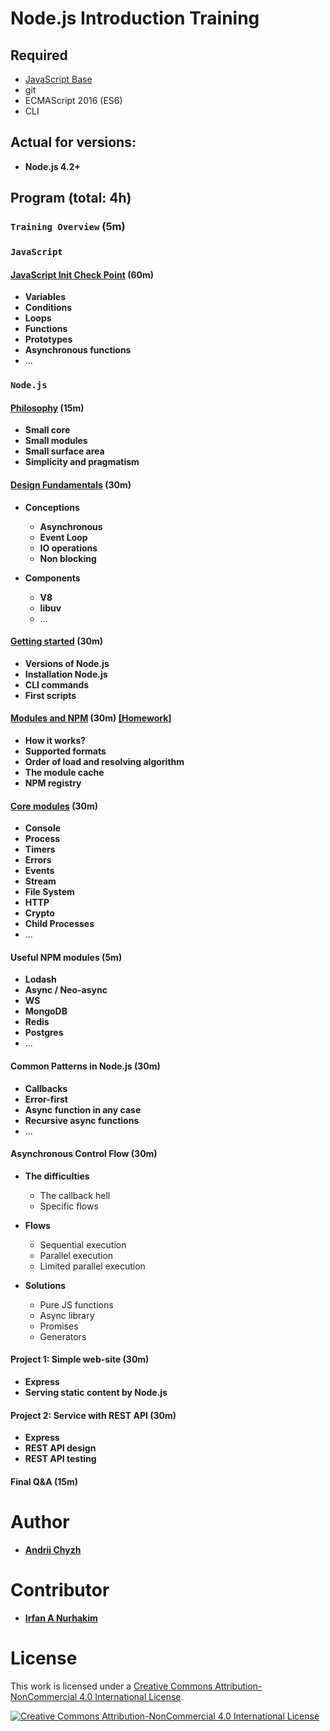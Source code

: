 # Node.js Introduction Training

## Required
 - [JavaScript Base](requirements/javascript-base.md)
 - git
 - ECMAScript 2016 (ES6)
 - CLI

## Actual for versions:
 - **Node.js 4.2+**

## Program (total: 4h)

### `Training Overview` (5m)

### `JavaScript`

#### [JavaScript Init Check Point](https://docs.google.com/presentation/d/1My6RpHXvAHyc1BCx5bEJhw_FmCyxBKgy5PKhjezjHCQ/edit?usp=sharing) (60m)

 - **Variables**
 - **Conditions**
 - **Loops**
 - **Functions**
 - **Prototypes**
 - **Asynchronous functions** 
 - ...

### `Node.js`

#### [Philosophy](lessons/04-nodejs-philosophy/materials.md) (15m)

 - **Small core**
 - **Small modules**
 - **Small surface area**
 - **Simplicity and pragmatism**


#### [Design Fundamentals](lessons/05-nodejs-design-fundamentals/materials.md) (30m)

 - **Conceptions**
   - **Asynchronous**
   - **Event Loop**
   - **IO operations**
   - **Non blocking**

 - **Components**
   - **V8**
   - **libuv**
   - ...


#### [Getting started](lessons/06-nodejs-getting-started/materials.md) (30m)

 - **Versions of Node.js**
 - **Installation Node.js**
 - **CLI commands**
 - **First scripts**


#### [Modules and NPM](lessons/08-nodejs-modules-and-npm/materials.md) (30m) [[Homework]](lessons/08-nodejs-modules-and-npm/homework.md)

 - **How it works?**
 - **Supported formats**
 - **Order of load and resolving algorithm**
 - **The module cache**
 - **NPM registry**


#### [Core modules](lessons/09-nodejs-core-modules/materials.md) (30m)

 - **Console**
 - **Process**
 - **Timers**
 - **Errors**
 - **Events**
 - **Stream**
 - **File System**
 - **HTTP**
 - **Crypto**
 - **Child Processes**
 - ...


#### Useful NPM modules (5m) 

 - **Lodash**
 - **Async / Neo-async**
 - **WS**
 - **MongoDB**
 - **Redis**
 - **Postgres**
 - ...

#### Common Patterns in Node.js (30m)

 - **Callbacks**
 - **Error-first**
 - **Async function in any case**
 - **Recursive async functions**
 - ...

   
#### Asynchronous Control Flow (30m)

 - **The difficulties**
   - The callback hell
   - Specific flows

 - **Flows**
   - Sequential execution
   - Parallel execution
   - Limited parallel execution

 - **Solutions**
   - Pure JS functions
   - Async library
   - Promises
   - Generators


#### Project 1: Simple web-site (30m)

 - **Express**
 - **Serving static content by Node.js**


#### Project 2: Service with REST API (30m)

 - **Express**
 - **REST API design**
 - **REST API testing**


#### Final Q&A (15m)


# Author

 - [**Andrii Chyzh**](https://github.com/andriichyzh)


# Contributor

 - [**Irfan A Nurhakim**](https://github.com/irfannurhakim)


# License

This work is licensed under a [Creative Commons Attribution-NonCommercial 4.0 International License](http://creativecommons.org/licenses/by-nc/4.0/legalcode).

[![Creative Commons Attribution-NonCommercial 4.0 International License](https://i.creativecommons.org/l/by-nc/4.0/88x31.png)](http://creativecommons.org/licenses/by-nc/4.0/legalcode)